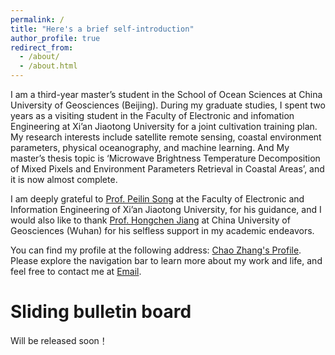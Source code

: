 ```yaml
---
permalink: /
title: "Here's a brief self-introduction"
author_profile: true
redirect_from: 
  - /about/
  - /about.html
---
```


I am a third-year master’s student in the School of Ocean Sciences at China University of Geosciences (Beijing). During my graduate studies, I spent two years as a visiting student in the Faculty of Electronic and infomation Engineering at Xi’an Jiaotong University for a joint cultivation training plan. My research interests include satellite remote sensing, coastal environment parameters, physical oceanography, and machine learning. And My master’s thesis topic is ‘Microwave Brightness Temperature Decomposition of Mixed Pixels and Environment Parameters Retrieval in Coastal Areas’, and it is now almost complete.

I am deeply grateful to [Prof. Peilin Song](https://gr.xjtu.edu.cn/en/web/0020220124/home) at the Faculty of Electronic and Information Engineering of Xi’an Jiaotong University, for his guidance, and I would also like to thank [Prof. Hongchen Jiang](https://grzy.cug.edu.cn/jianghongchen/zh_CN/index.htm) at China University of Geosciences (Wuhan) for his selfless support in my academic endeavors.

You can find my profile at the following address: [Chao Zhang's Profile](../assets/profile.pdf). Please explore the navigation bar to learn more about my work and life, and feel free to contact me at [Email](zhang5423@yeah.net).

Sliding bulletin board
======
Will be released soon！